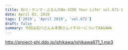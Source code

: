 ```yaml
---
title: 石川・ホンマ・ぶるんのBe-SIDE Your Life! vol.671-1
date: April 03, 2019
tags: ['2019', 'April 2019', 'vol.671']
draft: false
summary: 今回は石川さん＆本間さんイチローについてKAGAWA
---
```


http://project-phi.ddo.jp/ishikawa/ishikawa671_1.mp3
